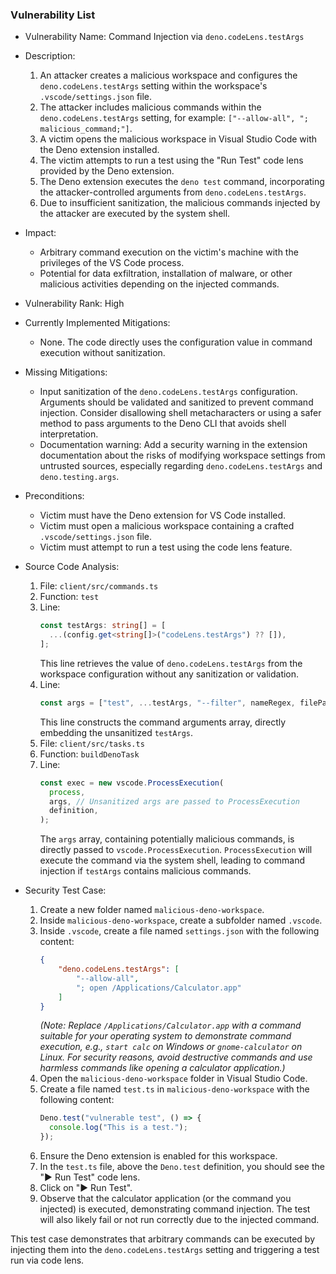 ### Vulnerability List

- Vulnerability Name: Command Injection via `deno.codeLens.testArgs`

- Description:
    1. An attacker creates a malicious workspace and configures the `deno.codeLens.testArgs` setting within the workspace's `.vscode/settings.json` file.
    2. The attacker includes malicious commands within the `deno.codeLens.testArgs` setting, for example: `["--allow-all", "; malicious_command;"]`.
    3. A victim opens the malicious workspace in Visual Studio Code with the Deno extension installed.
    4. The victim attempts to run a test using the "Run Test" code lens provided by the Deno extension.
    5. The Deno extension executes the `deno test` command, incorporating the attacker-controlled arguments from `deno.codeLens.testArgs`.
    6. Due to insufficient sanitization, the malicious commands injected by the attacker are executed by the system shell.

- Impact:
    - Arbitrary command execution on the victim's machine with the privileges of the VS Code process.
    - Potential for data exfiltration, installation of malware, or other malicious activities depending on the injected commands.

- Vulnerability Rank: High

- Currently Implemented Mitigations:
    - None. The code directly uses the configuration value in command execution without sanitization.

- Missing Mitigations:
    - Input sanitization of the `deno.codeLens.testArgs` configuration. Arguments should be validated and sanitized to prevent command injection.  Consider disallowing shell metacharacters or using a safer method to pass arguments to the Deno CLI that avoids shell interpretation.
    - Documentation warning: Add a security warning in the extension documentation about the risks of modifying workspace settings from untrusted sources, especially regarding `deno.codeLens.testArgs` and `deno.testing.args`.

- Preconditions:
    - Victim must have the Deno extension for VS Code installed.
    - Victim must open a malicious workspace containing a crafted `.vscode/settings.json` file.
    - Victim must attempt to run a test using the code lens feature.

- Source Code Analysis:
    1. File: `client/src/commands.ts`
    2. Function: `test`
    3. Line:
       ```typescript
       const testArgs: string[] = [
         ...(config.get<string[]>("codeLens.testArgs") ?? []),
       ];
       ```
       This line retrieves the value of `deno.codeLens.testArgs` from the workspace configuration without any sanitization or validation.
    4. Line:
       ```typescript
       const args = ["test", ...testArgs, "--filter", nameRegex, filePath];
       ```
       This line constructs the command arguments array, directly embedding the unsanitized `testArgs`.
    5. File: `client/src/tasks.ts`
    6. Function: `buildDenoTask`
    7. Line:
       ```typescript
       const exec = new vscode.ProcessExecution(
         process,
         args, // Unsanitized args are passed to ProcessExecution
         definition,
       );
       ```
       The `args` array, containing potentially malicious commands, is directly passed to `vscode.ProcessExecution`. `ProcessExecution` will execute the command via the system shell, leading to command injection if `testArgs` contains malicious commands.

- Security Test Case:
    1. Create a new folder named `malicious-deno-workspace`.
    2. Inside `malicious-deno-workspace`, create a subfolder named `.vscode`.
    3. Inside `.vscode`, create a file named `settings.json` with the following content:
       ```json
       {
           "deno.codeLens.testArgs": [
               "--allow-all",
               "; open /Applications/Calculator.app"
           ]
       }
       ```
       *(Note: Replace `/Applications/Calculator.app` with a command suitable for your operating system to demonstrate command execution, e.g., `start calc` on Windows or `gnome-calculator` on Linux. For security reasons, avoid destructive commands and use harmless commands like opening a calculator application.)*
    4. Open the `malicious-deno-workspace` folder in Visual Studio Code.
    5. Create a file named `test.ts` in `malicious-deno-workspace` with the following content:
       ```typescript
       Deno.test("vulnerable test", () => {
         console.log("This is a test.");
       });
       ```
    6. Ensure the Deno extension is enabled for this workspace.
    7. In the `test.ts` file, above the `Deno.test` definition, you should see the "▶ Run Test" code lens.
    8. Click on "▶ Run Test".
    9. Observe that the calculator application (or the command you injected) is executed, demonstrating command injection. The test will also likely fail or not run correctly due to the injected command.

This test case demonstrates that arbitrary commands can be executed by injecting them into the `deno.codeLens.testArgs` setting and triggering a test run via code lens.
